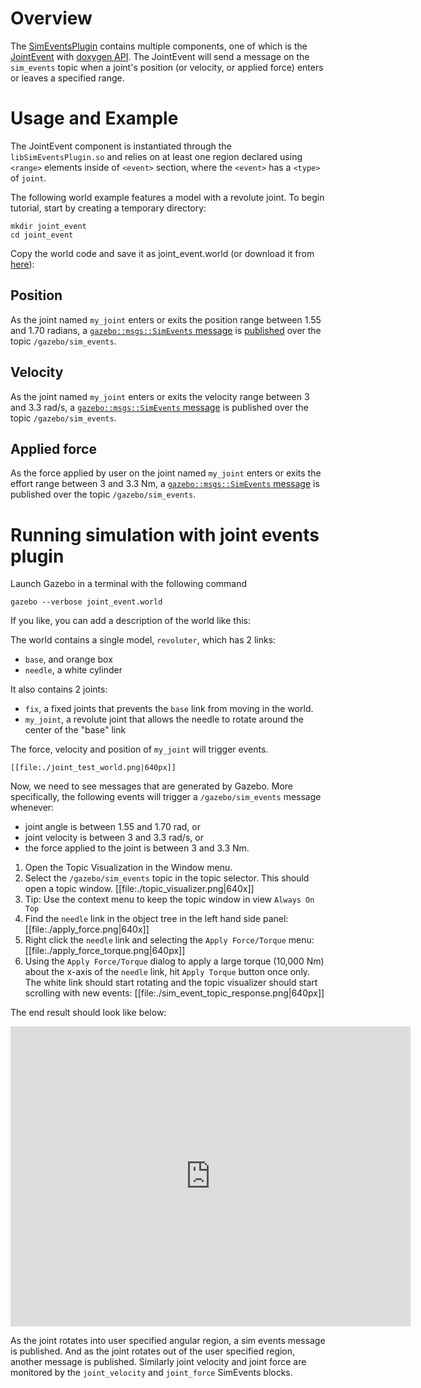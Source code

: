 # Overview

The [SimEventsPlugin](http://gazebosim.org/api/code/dev/classgazebo_1_1SimEventsPlugin.html) contains multiple components, one of which is the
[JointEvent](https://bitbucket.org/osrf/gazebo/src/4004fbd7deede758c0ca0fbc7c906e62b0a808a4/plugins/events/JointEventSource.hh?at=default&fileviewer=file-view-default) with [doxygen API](http://osrf-distributions.s3.amazonaws.com/gazebo/api/7.1.0/classgazebo_1_1JointEventSource.html).
The JointEvent will send a message on the `sim_events` topic when a joint's position (or velocity, or applied force) enters or leaves a specified range.

# Usage and Example

The JointEvent component is instantiated through the
`libSimEventsPlugin.so` and relies on at least one region declared using `<range>` elements inside of `<event>` section,
  where the `<event>` has a `<type>` of `joint`.

The following world example features a model with a revolute joint. To begin tutorial, start by creating a temporary directory:

~~~
mkdir joint_event
cd joint_event
~~~

Copy the world code and save it as joint_event.world (or download it from [here](https://bitbucket.org/osrf/gazebo_tutorials/raw/35f11a386fe4fddca295ea349faa1005204fae83/joint_events/joint_event.world)):

<include lang="xml" src='https://bitbucket.org/osrf/gazebo_tutorials/raw/joint_events/joint_events/joint_event.world' />

## Position

As the joint named `my_joint` enters or exits the position range between 1.55 and 1.70 radians, a [`gazebo::msgs::SimEvents` message](https://bitbucket.org/osrf/gazebo/src/572e57088a6fe24e316ce8be15e3fac54057649b/gazebo/msgs/sim_event.proto?at=default&fileviewer=file-view-default) is [published](https://bitbucket.org/osrf/gazebo/src/572e57088a6fe24e316ce8be15e3fac54057649b/plugins/events/SimEventsPlugin.cc?at=default&fileviewer=file-view-default#SimEventsPlugin.cc-74) over the topic `/gazebo/sim_events`.

<include lang="xml" from='/    <!-- Angle: must be in range -PI to PI  -->/' to='/</event>/' src='https://bitbucket.org/osrf/gazebo_tutorials/raw/joint_events/joint_events/joint_event.world' />

## Velocity

As the joint named `my_joint` enters or exits the velocity range between 3 and 3.3 rad/s, a [`gazebo::msgs::SimEvents` message](https://bitbucket.org/osrf/gazebo/src/572e57088a6fe24e316ce8be15e3fac54057649b/plugins/events/SimEventsPlugin.cc?at=default&fileviewer=file-view-default#SimEventsPlugin.cc-74) is published over the topic `/gazebo/sim_events`.

<include lang="xml" from='/    <!-- Velocity -->/' to='/</event> <!-- end Velocity -->/' src='https://bitbucket.org/osrf/gazebo_tutorials/raw/joint_events/joint_events/joint_event.world' />

## Applied force

As the force applied by user on the joint named `my_joint` enters or exits the effort range between 3 and 3.3 Nm, a [`gazebo::msgs::SimEvents` message](https://bitbucket.org/osrf/gazebo/src/572e57088a6fe24e316ce8be15e3fac54057649b/plugins/events/SimEventsPlugin.cc?at=default&fileviewer=file-view-default#SimEventsPlugin.cc-74) is published over the topic `/gazebo/sim_events`.

<include lang="xml" from='/    <!-- Applied Force -->/' to='/</event>/' src='https://bitbucket.org/osrf/gazebo_tutorials/raw/joint_events/joint_events/joint_event.world' />

# Running simulation with joint events plugin

Launch Gazebo in a terminal with the following  command

~~~
gazebo --verbose joint_event.world
~~~

If you like, you can add a description of the world like this:

The world contains a single model, `revoluter`, which has 2 links:

  - `base`, and orange box
  - `needle`, a white cylinder

It also contains 2 joints:

  - `fix`, a fixed joints that prevents the `base` link from moving in the world.
  - `my_joint`, a revolute joint that allows the needle to rotate around the center of the "base" link

The force, velocity and position of `my_joint` will trigger events.

    [[file:./joint_test_world.png|640px]]

Now, we need to see messages that are generated by Gazebo. More specifically, the following events will trigger a `/gazebo/sim_events` message whenever:

  - joint angle is between 1.55 and 1.70 rad, or
  - joint velocity is between 3 and 3.3 rad/s, or
  - the force applied to the joint is between 3 and 3.3 Nm.

1. Open the Topic Visualization in the Window menu.
1. Select the `/gazebo/sim_events` topic in the topic selector. This should open a topic window.
    [[file:./topic_visualizer.png|640x]]
1. Tip: Use the context menu to keep the topic window in view `Always On Top`
1. Find the `needle` link in the object tree in the left hand side panel:
    [[file:./apply_force.png|640x]]
1. Right click the `needle` link and selecting the `Apply Force/Torque` menu:
    [[file:./apply_force_torque.png|640px]]
1. Using the `Apply Force/Torque` dialog to apply a large torque (10,000 Nm) about the x-axis of the `needle` link, hit  `Apply Torque` button once only. The white link should start rotating and the topic visualizer should start scrolling with new events:
    [[file:./sim_event_topic_response.png|640px]]

The end result should look like below:

<iframe width="640" height="480" src="https://www.youtube.com/embed/Dh_YF8JAbBE" frameborder="0" allowfullscreen></iframe>

As the joint rotates into user specified angular region, a sim events message is published. And as the joint rotates out of the user specified region, another message is published. Similarly joint velocity and joint force are monitored by the `joint_velocity` and `joint_force` SimEvents blocks.
